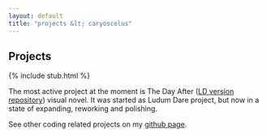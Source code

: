 ```yaml
---
layout: default
title: "projects &lt; caryoscelus"
---
```


Projects
--------

{% include stub.html %}

The most active project at the moment is The Day After
([LD version repository][day-after]) visual novel. It was started as Ludum Dare
project, but now in a state of expanding, reworking and polishing.

See other coding related projects on my [github page][github].

[day-after]:    https://github.com/caryoscelus/ld29
[github]:       https://github.com/caryoscelus/

